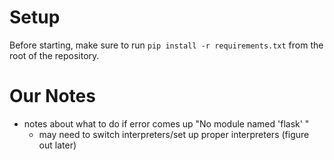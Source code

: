 # Setup
Before starting, make sure to run `pip install -r requirements.txt` from the root of the repository.

# Our Notes
* notes about what to do if error comes up "No module named 'flask' "
  * may need to switch interpreters/set up proper interpreters (figure out later)